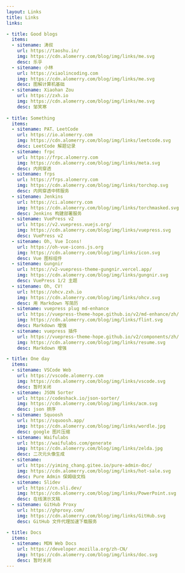 ```yaml
---
layout: Links
title: Links
links:

- title: Good blogs
  items:
  - sitename: 涛叔
    url: https://taoshu.in/
    img: https://cdn.alomerry.com/blog/img/links/me.svg
    desc: 乐乎
  - sitename: 小林
    url: https://xiaolincoding.com
    img: https://cdn.alomerry.com/blog/img/links/me.svg
    desc: 图解计算机基础
  - sitename: Xiaohan Zou
    url: https://zxh.io
    img: https://cdn.alomerry.com/blog/img/links/me.svg
    desc: 邹笑寒
    
- title: Something
  items:
  - sitename: PAT、LeetCode
    url: https://io.alomerry.com
    img: https://cdn.alomerry.com/blog/img/links/leetcode.svg
    desc: LeetCode 解题记录
  - sitename: frpc
    url: https://frpc.alomerry.com
    img: https://cdn.alomerry.com/blog/img/links/meta.svg
    desc: 内网穿透
  - sitename: frps
    url: https://frps.alomerry.com
    img: https://cdn.alomerry.com/blog/img/links/torchop.svg
    desc: 内网穿透中转服务
  - sitename: Jenkins
    url: https://ci.alomerry.com
    img: https://cdn.alomerry.com/blog/img/links/torchmasked.svg
    desc: Jenkins 构建部署服务
  - sitename: VuePress v2
    url: https://v2.vuepress.vuejs.org/
    img: https://cdn.alomerry.com/blog/img/links/vuepress.svg
    desc: VuePress v2
  - sitename: Oh, Vue Icons!
    url: https://oh-vue-icons.js.org
    img: https://cdn.alomerry.com/blog/img/links/icon.svg
    desc: Vue 图标组件
  - sitename: Gungnir
    url: https://v2-vuepress-theme-gungnir.vercel.app/
    img: https://cdn.alomerry.com/blog/img/links/gungnir.svg
    desc: VuePress 1/2 主题
  - sitename: Oh, CV!
    url: https://ohcv.zxh.io
    img: https://cdn.alomerry.com/blog/img/links/ohcv.svg
    desc: 用 Markdown 写简历
  - sitename: vuepress plug md-enhance
    url: https://vuepress-theme-hope.github.io/v2/md-enhance/zh/
    img: https://cdn.alomerry.com/blog/img/links/flint.svg
    desc: Markdown 增强
  - sitename: vuepress 插件
    url: https://vuepress-theme-hope.github.io/v2/components/zh/
    img: https://cdn.alomerry.com/blog/img/links/resume.svg
    desc: Markdown 增强

- title: One day
  items:
  - sitename: VSCode Web
    url: https://vscode.alomerry.com
    img: https://cdn.alomerry.com/blog/img/links/vscode.svg
    desc: 暂时关闭
  - sitename: JSON Sorter
    url: https://codeshack.io/json-sorter/
    img: https://cdn.alomerry.com/blog/img/links/acm.svg
    desc: json 排序
  - sitename: Squoosh
    url: https://squoosh.app/
    img: https://cdn.alomerry.com/blog/img/links/wordle.jpg
    desc: google 图片压缩
  - sitename: Waifulabs
    url: https://waifulabs.com/generate
    img: https://cdn.alomerry.com/blog/img/links/zelda.jpg
    desc: 二次元头像生成
  - sitename: 
    url: https://yiming_chang.gitee.io/pure-admin-doc/
    img: https://cdn.alomerry.com/blog/img/links/hot-sale.svg
    desc: Pure Admin 保姆级文档
  - sitename: Slidev
    url: https://cn.sli.dev/
    img: https://cdn.alomerry.com/blog/img/links/PowerPoint.svg
    desc: 在线演示文稿
  - sitename: GitHub Proxy
    url: https://ghproxy.com/
    img: https://cdn.alomerry.com/blog/img/links/GitHub.svg
    desc: GitHub 文件代理加速下载服务

- title: Docs
  items:
  - sitename: MDN Web Docs
    url: https://developer.mozilla.org/zh-CN/
    img: https://cdn.alomerry.com/blog/img/links/doc.svg
    desc: 暂时关闭
---
```

